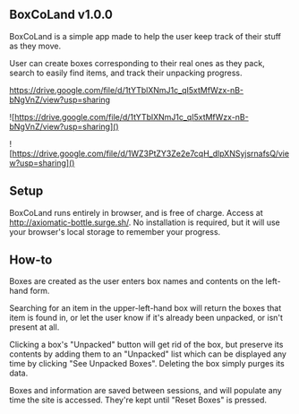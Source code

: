 ## **BoxCoLand v1.0.0**

BoxCoLand is a simple app made to help the user keep track of their stuff as they move.

User can create boxes corresponding to their real ones as they pack, search to easily find items, and track their unpacking progress.

https://drive.google.com/file/d/1tYTblXNmJ1c_qI5xtMfWzx-nB-bNgVnZ/view?usp=sharing



![https://drive.google.com/file/d/1tYTblXNmJ1c_qI5xtMfWzx-nB-bNgVnZ/view?usp=sharing]()

![https://drive.google.com/file/d/1WZ3PtZY3Ze2e7cqH_dlpXNSyjsrnafsQ/view?usp=sharing]()



## Setup

BoxCoLand runs entirely in browser, and is free of charge. Access at http://axiomatic-bottle.surge.sh/. No installation is required, but it will use your browser's local storage to remember your progress. 



## How-to

Boxes are created as the user enters box names and contents on the left-hand form.

Searching for an item in the upper-left-hand box will return the boxes that item is found in, or let the user know if it's already been unpacked, or isn't present at all.

Clicking a box's "Unpacked" button will get rid of the box, but preserve its contents by adding them to an "Unpacked" list which can be displayed any time by clicking "See Unpacked Boxes". Deleting the box simply purges its data. 

Boxes and information are saved between sessions, and will populate any time the site is accessed. They're kept until "Reset Boxes" is pressed. 




